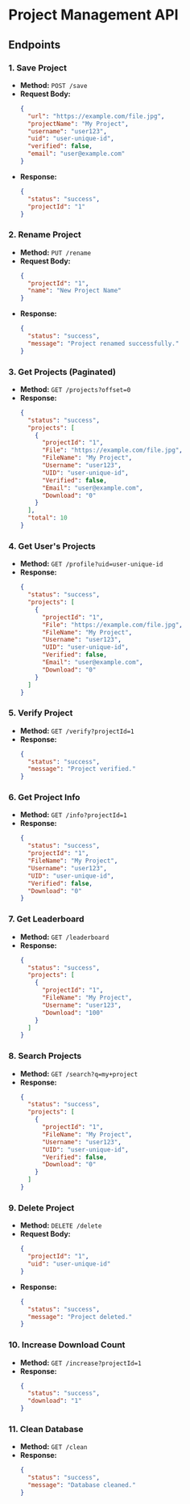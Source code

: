 # Project Management API

## Endpoints

### 1. Save Project

- **Method:** `POST /save`
- **Request Body:**
  ```json
  {
    "url": "https://example.com/file.jpg",
    "projectName": "My Project",
    "username": "user123",
    "uid": "user-unique-id",
    "verified": false,
    "email": "user@example.com"
  }
  ```
- **Response:**
  ```json
  {
    "status": "success",
    "projectId": "1"
  }
  ```

### 2. Rename Project

- **Method:** `PUT /rename`
- **Request Body:**
  ```json
  {
    "projectId": "1",
    "name": "New Project Name"
  }
  ```
- **Response:**
  ```json
  {
    "status": "success",
    "message": "Project renamed successfully."
  }
  ```

### 3. Get Projects (Paginated)

- **Method:** `GET /projects?offset=0`
- **Response:**
  ```json
  {
    "status": "success",
    "projects": [
      {
        "projectId": "1",
        "File": "https://example.com/file.jpg",
        "FileName": "My Project",
        "Username": "user123",
        "UID": "user-unique-id",
        "Verified": false,
        "Email": "user@example.com",
        "Download": "0"
      }
    ],
    "total": 10
  }
  ```

### 4. Get User's Projects

- **Method:** `GET /profile?uid=user-unique-id`
- **Response:**
  ```json
  {
    "status": "success",
    "projects": [
      {
        "projectId": "1",
        "File": "https://example.com/file.jpg",
        "FileName": "My Project",
        "Username": "user123",
        "UID": "user-unique-id",
        "Verified": false,
        "Email": "user@example.com",
        "Download": "0"
      }
    ]
  }
  ```

### 5. Verify Project

- **Method:** `GET /verify?projectId=1`
- **Response:**
  ```json
  {
    "status": "success",
    "message": "Project verified."
  }
  ```

### 6. Get Project Info

- **Method:** `GET /info?projectId=1`
- **Response:**
  ```json
  {
    "status": "success",
    "projectId": "1",
    "FileName": "My Project",
    "Username": "user123",
    "UID": "user-unique-id",
    "Verified": false,
    "Download": "0"
  }
  ```

### 7. Get Leaderboard

- **Method:** `GET /leaderboard`
- **Response:**
  ```json
  {
    "status": "success",
    "projects": [
      {
        "projectId": "1",
        "FileName": "My Project",
        "Username": "user123",
        "Download": "100"
      }
    ]
  }
  ```

### 8. Search Projects

- **Method:** `GET /search?q=my+project`
- **Response:**
  ```json
  {
    "status": "success",
    "projects": [
      {
        "projectId": "1",
        "FileName": "My Project",
        "Username": "user123",
        "UID": "user-unique-id",
        "Verified": false,
        "Download": "0"
      }
    ]
  }
  ```

### 9. Delete Project

- **Method:** `DELETE /delete`
- **Request Body:**
  ```json
  {
    "projectId": "1",
    "uid": "user-unique-id"
  }
  ```
- **Response:**
  ```json
  {
    "status": "success",
    "message": "Project deleted."
  }
  ```

### 10. Increase Download Count

- **Method:** `GET /increase?projectId=1`
- **Response:**
  ```json
  {
    "status": "success",
    "download": "1"
  }
  ```

### 11. Clean Database

- **Method:** `GET /clean`
- **Response:**
  ```json
  {
    "status": "success",
    "message": "Database cleaned."
  }
  ```

